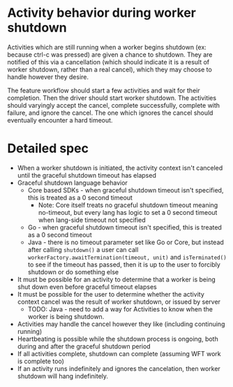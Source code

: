 # Activity behavior during worker shutdown
Activities which are still running when a worker begins shutdown (ex: because ctrl-c was pressed)
are given a chance to shutdown. They are notified of this via a cancellation (which should indicate
it is a result of worker shutdown, rather than a real cancel), which they may choose to handle
however they desire.

The feature workflow should start a few activities and wait for their completion. Then the driver should
start worker shutdown. The activities should varyingly accept the cancel, complete successfully,
complete with failure, and ignore the cancel. The one which ignores the cancel should eventually
encounter a hard timeout.

# Detailed spec
* When a worker shutdown is initiated, the activity context isn't canceled until the
  graceful shutdown timeout has elapsed
* Graceful shutdown language behavior
  * Core based SDKs - when graceful shutdown timeout isn't specified, this is treated as a 0 second timeout
    * Note: Core itself treats no graceful shutdown timeout meaning no-timeout, but every lang has logic to
      set a 0 second timeout when lang-side timeout not specified
  * Go - when graceful shutdown timeout isn't specified, this is treated as a 0 second timeout
  * Java - there is no timeout parameter set like Go or Core, but instead after calling `shutdown()` 
    a user can call `workerFactory.awaitTermination(timeout, unit)` and `isTerminated()` to see if the timeout
    has passed, then it is up to the user to forcibly shutdown or do something else
* It must be possible for an activity to determine that a worker is being shut down even before graceful timeout elapses
* It must be possible for the user to determine whether the activity context cancel was the result of worker shutdown,
  or issued by server
  * TODO: Java - need to add a way for Activities to know when the worker is being shutdown.
* Activities may handle the cancel however they like (including continuing running)
* Heartbeating is possible while the shutdown process is ongoing, both during and after the graceful shutdown period
* If all activities complete, shutdown can complete (assuming WFT work is complete too)
* If an activity runs indefinitely and ignores the cancelation, then worker shutdown will hang indefinitely.
